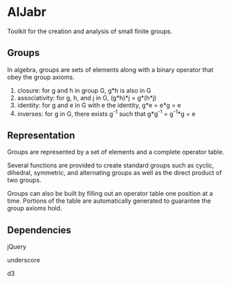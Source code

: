 AlJabr
======

Toolkit for the creation and analysis of small finite groups.


Groups
------

In algebra, groups are sets of elements along with a binary operator that obey
the group axioms.

1. closure: for g and h in group G, g\*h is also in G
2. associativity: for g, h, and j in G, (g\*h)\*j = g\*(h\*j)
3. identity: for g and e in G with e the identity, g\*e = e\*g = e
4. inverses: for g in G, there exists g<sup>-1</sup> such that g\*g<sup>-1</sup> = g<sup>-1</sup>\*g = e

Representation
--------------

Groups are represented by a set of elements and a complete operator table.

Several functions are provided to create standard groups such as cyclic, dihedral, symmetric, and alternating groups as well as the direct product of two groups.

Groups can also be built by filling out an operator table one position at a time.  Portions of the table are automatically generated to guarantee the group axioms hold.

Dependencies
------------

jQuery

underscore

d3
